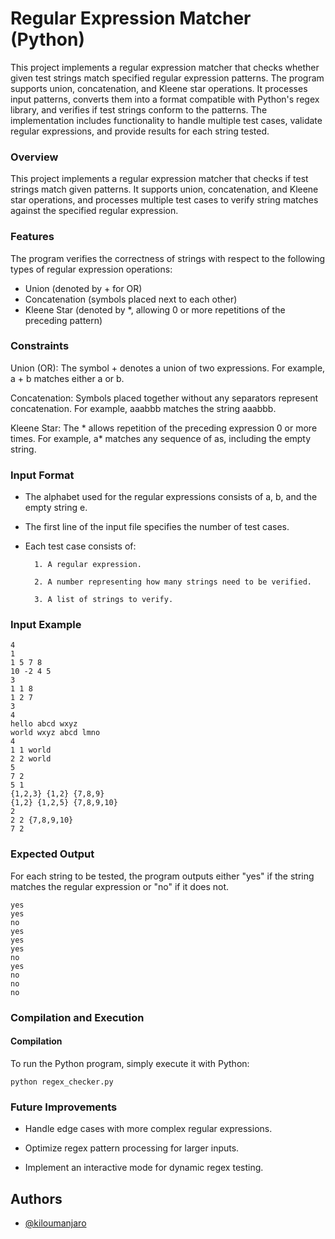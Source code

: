 
# Regular Expression Matcher (Python)

This project implements a regular expression matcher that checks whether given test strings match specified regular expression patterns. The program supports union, concatenation, and Kleene star operations. It processes input patterns, converts them into a format compatible with Python's regex library, and verifies if test strings conform to the patterns. The implementation includes functionality to handle multiple test cases, validate regular expressions, and provide results for each string tested.
### Overview
This project implements a regular expression matcher that checks if test strings match given patterns. It supports union, concatenation, and Kleene star operations, and processes multiple test cases to verify string matches against the specified regular expression.
### Features

The program verifies the correctness of strings with respect to the following types of regular expression operations:
- Union (denoted by + for OR)
- Concatenation (symbols placed next to each other)
- Kleene Star (denoted by *, allowing 0 or more repetitions of the preceding pattern)

### Constraints
Union (OR): The symbol + denotes a union of two expressions. For example, a + b matches either a or b.

Concatenation: Symbols placed together without any separators represent concatenation. For example, aaabbb matches the string aaabbb.

Kleene Star: The * allows repetition of the preceding expression 0 or more times. For example, a* matches any sequence of as, including the empty string.
### Input Format
- The alphabet used for the regular expressions consists of a, b, and the empty string e.
- The first line of the input file specifies the number of test cases.
- Each test case consists of:

        1. A regular expression.

        2. A number representing how many strings need to be verified.

        3. A list of strings to verify.
    


### Input Example

    4
    1
    1 5 7 8
    10 -2 4 5
    3
    1 1 8
    1 2 7
    3
    4
    hello abcd wxyz
    world wxyz abcd lmno
    4
    1 1 world
    2 2 world
    5
    7 2
    5 1
    {1,2,3} {1,2} {7,8,9}
    {1,2} {1,2,5} {7,8,9,10}
    2
    2 2 {7,8,9,10}
    7 2

### Expected Output

For each string to be tested, the program outputs either "yes" if the string matches the regular expression or "no" if it does not.

```
yes
yes
no
yes
yes
yes
no
yes
no
no
no
```
### Compilation and Execution
#### Compilation
To run the Python program, simply execute it with Python:
```
python regex_checker.py
```


### Future Improvements
- Handle edge cases with more complex regular expressions.

- Optimize regex pattern processing for larger inputs.

- Implement an interactive mode for dynamic regex testing.
## Authors

- [@kiloumanjaro](https://github.com/kiloumanjaro)

